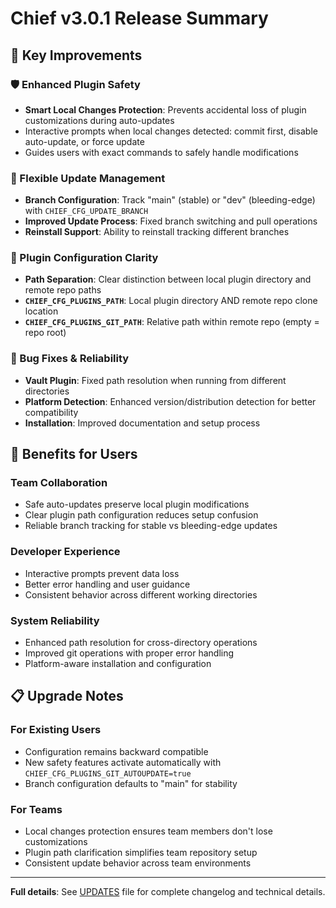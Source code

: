 # Chief v3.0.1 Release Summary

## 🚀 Key Improvements

### 🛡️ Enhanced Plugin Safety

- **Smart Local Changes Protection**: Prevents accidental loss of plugin customizations during auto-updates
- Interactive prompts when local changes detected: commit first, disable auto-update, or force update
- Guides users with exact commands to safely handle modifications

### 🔧 Flexible Update Management

- **Branch Configuration**: Track "main" (stable) or "dev" (bleeding-edge) with `CHIEF_CFG_UPDATE_BRANCH`
- **Improved Update Process**: Fixed branch switching and pull operations
- **Reinstall Support**: Ability to reinstall tracking different branches

### 📂 Plugin Configuration Clarity

- **Path Separation**: Clear distinction between local plugin directory and remote repo paths
- **`CHIEF_CFG_PLUGINS_PATH`**: Local plugin directory AND remote repo clone location
- **`CHIEF_CFG_PLUGINS_GIT_PATH`**: Relative path within remote repo (empty = repo root)

### 🔧 Bug Fixes & Reliability

- **Vault Plugin**: Fixed path resolution when running from different directories
- **Platform Detection**: Enhanced version/distribution detection for better compatibility
- **Installation**: Improved documentation and setup process

## 🎯 Benefits for Users

### **Team Collaboration**

- Safe auto-updates preserve local plugin modifications
- Clear plugin path configuration reduces setup confusion
- Reliable branch tracking for stable vs bleeding-edge updates

### **Developer Experience**

- Interactive prompts prevent data loss
- Better error handling and user guidance
- Consistent behavior across different working directories

### **System Reliability**

- Enhanced path resolution for cross-directory operations
- Improved git operations with proper error handling
- Platform-aware installation and configuration

## 📋 Upgrade Notes

### For Existing Users

- Configuration remains backward compatible
- New safety features activate automatically with `CHIEF_CFG_PLUGINS_GIT_AUTOUPDATE=true`
- Branch configuration defaults to "main" for stability

### For Teams

- Local changes protection ensures team members don't lose customizations
- Plugin path clarification simplifies team repository setup
- Consistent update behavior across team environments

---

**Full details**: See [UPDATES](UPDATES) file for complete changelog and technical details.
